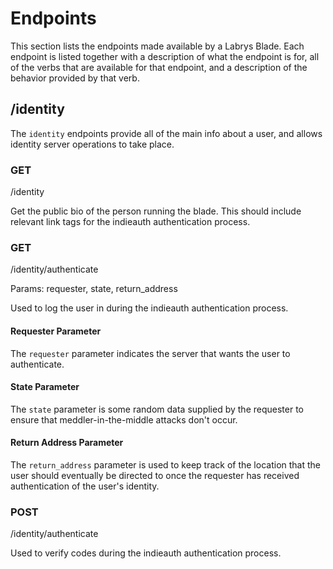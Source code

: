 # Endpoints

This section lists the endpoints made available by a Labrys Blade. Each endpoint is listed together with a description of what the endpoint is for, all of the verbs that are available for that endpoint, and a description of the behavior provided by that verb.

## <domain>/identity

The `identity` endpoints provide all of the main info about a user, and allows identity server operations to take place.

### GET

<domain>/identity

Get the public bio of the person running the blade. This should include relevant link tags for the indieauth authentication process.

### GET

<domain>/identity/authenticate

Params: requester, state, return_address

Used to log the user in during the indieauth authentication process.

#### Requester Parameter

The `requester` parameter indicates the server that wants the user to authenticate.

#### State Parameter

The `state` parameter is some random data supplied by the requester to ensure that meddler-in-the-middle attacks don't occur.

#### Return Address Parameter

The `return_address` parameter is used to keep track of the location that the user should eventually be directed to once the requester has received authentication of the user's identity.

### POST

<domain>/identity/authenticate

Used to verify codes during the indieauth authentication process.

